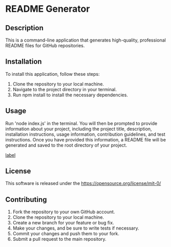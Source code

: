 # README Generator

  ## Description

  This is a command-line application that generates high-quality, professional README files for GitHub repositories. 

  ## Installation

  To install this application, follow these steps: 
  
  1. Clone the repository to your local machine. 
  2. Navigate to the project directory in your terminal. 
  3. Run npm install to install the necessary dependencies. 

  ## Usage

  Run 'node index.js' in the terminal. You will then be prompted to provide information about your project, including the project title, description, installation instructions, usage information, contribution guidelines, and test instructions. Once you have provided this information, a README file will be generated and saved to the root directory of your project. 

  [label](Untitled_%20Feb%2014,%202023%209_57%20PM.webm)

  ## License

  This software is released under the https://opensource.org/license/mit-0/

  ## Contributing

  1. Fork the repository to your own GitHub account. 
  2. Clone the repository to your local machine. 
  3. Create a new branch for your feature or bug fix. 
  4. Make your changes, and be sure to write tests if necessary.
  5. Commit your changes and push them to your fork. 
  6. Submit a pull request to the main repository. 